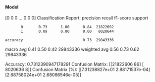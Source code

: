 #### Model
[0 0 0 ... 0 0 0]
Classification Report:
              precision    recall  f1-score   support

           0       0.73      1.00      0.84  21822692
           1       0.09      0.00      0.00   8020644

    accuracy                           0.73  29843336
   macro avg       0.41      0.50      0.42  29843336
weighted avg       0.56      0.73      0.62  29843336

Accuracy: 0.7312390947178291
Confusion Matrix:
[[21822606       86]
 [ 8020636        8]]
Confusion Matrix (%):
[[7.31238827e+01 2.88171537e-04]
 [2.68758024e+01 2.68066546e-05]]
